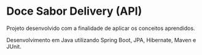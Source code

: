 # Doce Sabor Delivery (API)
Projeto desenvolvido com a finalidade de aplicar os conceitos aprendidos. <br>

Desenvolvimento em Java utilizando Spring Boot, JPA, Hibernate, Maven e JUnit.

